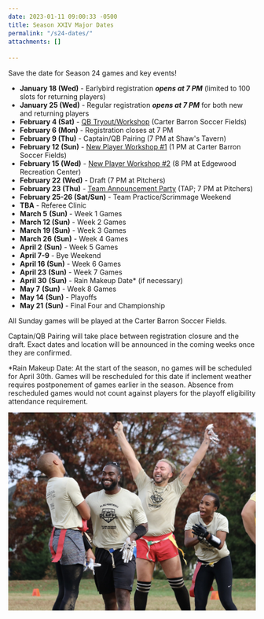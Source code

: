 ```yaml
---
date: 2023-01-11 09:00:33 -0500
title: Season XXIV Major Dates
permalink: "/s24-dates/"
attachments: []

---
```

Save the date for Season 24 games and key events!

* **January 18 (Wed)** - Earlybird registration **_opens at 7 PM_** (limited to 100 slots for returning players)
* **January 25 (Wed)** - Regular registration **_opens at 7 PM_** for both new and returning players
* **February 4 (Sat)** - [QB Tryout/Workshop](/s24-qb-tryout/ "/s24-qb-tryout/") (Carter Barron Soccer Fields)
* **February 6 (Mon)** - Registration closes at 7 PM
* **February 9 (Thu)** - Captain/QB Pairing (7 PM at Shaw's Tavern)
* **February 12 (Sun)** - [New Player Workshop #1](/s24-npw-1 "/s24-npw-1") (1 PM at Carter Barron Soccer Fields)
* **February 15 (Wed)** - [New Player Workshop #2](/s24-npw-2 "/s24-npw-2") (8 PM at Edgewood Recreation Center)
* **February 22 (Wed)** - Draft (7 PM at Pitchers)
* **February 23 (Thu)** - [Team Announcement Party](/tap-season-24/) (TAP; 7 PM at Pitchers)
* **February 25-26 (Sat/Sun)** - Team Practice/Scrimmage Weekend
* **TBA** - Referee Clinic
* **March 5** **(Sun)** - Week 1 Games
* **March 12 (Sun)** - Week 2 Games
* **March 19 (Sun)** - Week 3 Games
* **March 26** **(Sun)** - Week 4 Games
* **April 2** **(Sun)** - Week 5 Games
* **April 7-9** - Bye Weekend
* **April 16 (Sun)** - Week 6 Games
* **April 23** **(Sun)** - Week 7 Games
* **April 30** **(Sun)** - Rain Makeup Date* (if necessary)
* **May 7** **(Sun)** - Week 8 Games
* **May 14** **(Sun)** - Playoffs
* **May 21** **(Sun)** - Final Four and Championship

All Sunday games will be played at the Carter Barron Soccer Fields.

Captain/QB Pairing will take place between registration closure and the draft. Exact dates and location will be announced in the coming weeks once they are confirmed.

\*Rain Makeup Date: At the start of the season, no games will be scheduled for April 30th. Games will be rescheduled for this date if inclement weather requires postponement of games earlier in the season. Absence from rescheduled games would not count against players for the playoff eligibility attendance requirement.

![](/img/52488747301_ecfb48ae0e_k.jpeg)